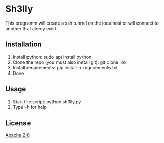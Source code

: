 # Sh3lly

This programm will create a ssh tunnel on the localhost or will connect to another that alredy exist.

## Installation
1. Install python: sudo apt install python
2. Clone the repo (you must also install git): git clone link
2. Install requirements: pip install -r requirements.txt
3. Done

## Usage
1. Start the script: python sh3lly.py
2. Type -h for help

## License
[Apache 2.0](http://www.apache.org/licenses/LICENSE-2.0.html)
